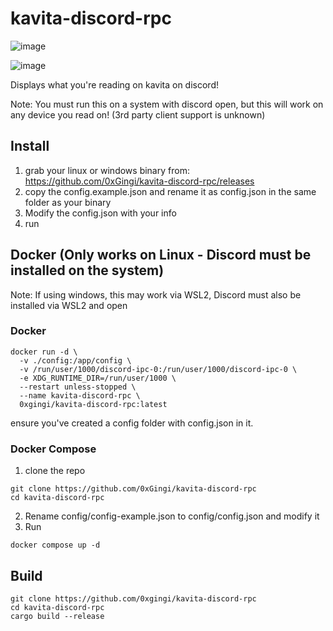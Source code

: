 # kavita-discord-rpc

![image](https://github.com/user-attachments/assets/b5efcc84-07e2-4849-b737-bf4b4a006c07)

![image](https://github.com/user-attachments/assets/a5c56d2a-2015-456c-948a-a08b769cd54c)


Displays what you're reading on kavita on discord!

Note: You must run this on a system with discord open, but this will work on any device you read on! (3rd party client support is unknown)

## Install

1. grab your linux or windows binary from: https://github.com/0xGingi/kavita-discord-rpc/releases
2. copy the config.example.json and rename it as config.json in the same folder as your binary
3. Modify the config.json with your info
4. run

## Docker (Only works on Linux - Discord must be installed on the system)
Note: If using windows, this may work via WSL2, Discord must also be installed via WSL2 and open

### Docker

```
docker run -d \
  -v ./config:/app/config \
  -v /run/user/1000/discord-ipc-0:/run/user/1000/discord-ipc-0 \
  -e XDG_RUNTIME_DIR=/run/user/1000 \
  --restart unless-stopped \
  --name kavita-discord-rpc \
  0xgingi/kavita-discord-rpc:latest
```

ensure you've created a config folder with config.json in it.

### Docker Compose

1. clone the repo
```
git clone https://github.com/0xGingi/kavita-discord-rpc
cd kavita-discord-rpc
```
2. Rename config/config-example.json to config/config.json and modify it
3. Run
```
docker compose up -d
```

## Build
```
git clone https://github.com/0xgingi/kavita-discord-rpc
cd kavita-discord-rpc
cargo build --release
```
